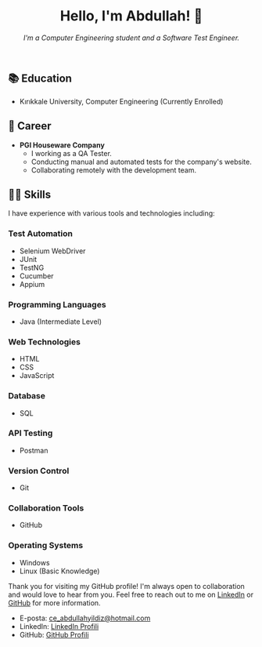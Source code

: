 <h1 align="center">Hello, I'm Abdullah! 👋</h1>

<p align="center">
  <em>I'm a Computer Engineering student and a Software Test Engineer.</em>
</p>

<br>

## 📚 Education
- Kırıkkale University, Computer Engineering (Currently Enrolled)

## 💼 Career
- **PGI Houseware Company** 
  - I working as a QA Tester.
  - Conducting manual and automated tests for the company's website.
  - Collaborating remotely with the development team.
  
## 👨‍💻 Skills
I have experience with various tools and technologies including:

### Test Automation
- Selenium WebDriver
- JUnit
- TestNG
- Cucumber
- Appium

### Programming Languages
- Java (Intermediate Level)

### Web Technologies
- HTML
- CSS
- JavaScript

### Database
- SQL

### API Testing
- Postman

### Version Control
- Git

### Collaboration Tools
- GitHub

### Operating Systems
- Windows
- Linux (Basic Knowledge)


Thank you for visiting my GitHub profile! I'm always open to collaboration and would love to hear from you. Feel free to reach out to me on [LinkedIn](https://www.linkedin.com/in/abdullahyildiz52/) or [GitHub](https://github.com/abdullahyildiz52) for more information.

- E-posta: [ce_abdullahyildiz@hotmail.com](mailto:ce_abdullahyildiz@hotmail.com)
- LinkedIn: [LinkedIn Profili](https://www.linkedin.com/in/abdullahyildiz52/)
- GitHub: [GitHub Profili](https://github.com/abdullahyildiz52)



